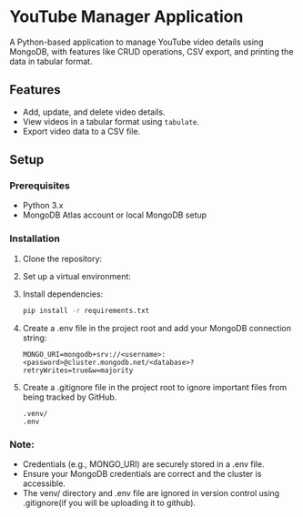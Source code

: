 # YouTube Manager Application  

A Python-based application to manage YouTube video details using MongoDB, with features like CRUD operations, CSV export, and printing the data in tabular format.  

## Features  
- Add, update, and delete video details.  
- View videos in a tabular format using `tabulate`.  
- Export video data to a CSV file.  

## Setup  

### Prerequisites  
- Python 3.x  
- MongoDB Atlas account or local MongoDB setup  

### Installation  
1. Clone the repository:  
   
2. Set up a virtual environment:
    
3. Install dependencies:
    ```bash
    pip install -r requirements.txt  
    ```

4. Create a .env file in the project root and add your MongoDB connection string:
    ```
    MONGO_URI=mongodb+srv://<username>:<password>@cluster.mongodb.net/<database>?retryWrites=true&w=majority
    ```

5. Create a .gitignore file in the project root to ignore important files from being tracked by GitHub.
    ```
    .venv/
    .env
    ```

### Note:
- Credentials (e.g., MONGO_URI) are securely stored in a .env file.
- Ensure your MongoDB credentials are correct and the cluster is accessible.
- The venv/ directory and .env file are ignored in version control using .gitignore(if you will be uploading it to github).